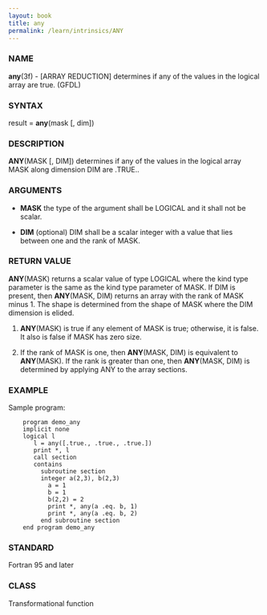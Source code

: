 ```yaml
---
layout: book
title: any
permalink: /learn/intrinsics/ANY
---
```

### NAME

__any__(3f) - \[ARRAY REDUCTION\] determines if any of the values in the logical array are true.
(GFDL)

### SYNTAX

result = __any__(mask \[, dim\])

### DESCRIPTION

__ANY__(MASK \[, DIM\]) determines if any of the values in the logical
array MASK along dimension DIM are .TRUE..

### ARGUMENTS

  - __MASK__
    the type of the argument shall be LOGICAL and it shall not be
    scalar.

  - __DIM__
    (optional) DIM shall be a scalar integer with a value that lies
    between one and the rank of MASK.

### RETURN VALUE

__ANY__(MASK) returns a scalar value of type LOGICAL where the kind type
parameter is the same as the kind type parameter of MASK. If DIM is
present, then __ANY__(MASK, DIM) returns an array with the rank of MASK
minus 1. The shape is determined from the shape of MASK where the DIM
dimension is elided.

1.  __ANY__(MASK) is true if any element of MASK is true; otherwise, it
    is false. It also is false if MASK has zero size.

2.  If the rank of MASK is one, then __ANY__(MASK, DIM) is equivalent to
    __ANY__(MASK). If the rank is greater than one, then __ANY__(MASK,
    DIM) is determined by applying ANY to the array sections.

### EXAMPLE

Sample program:

```
    program demo_any
    implicit none
    logical l
       l = any([.true., .true., .true.])
       print *, l
       call section
       contains
         subroutine section
         integer a(2,3), b(2,3)
           a = 1
           b = 1
           b(2,2) = 2
           print *, any(a .eq. b, 1)
           print *, any(a .eq. b, 2)
         end subroutine section
    end program demo_any
```

### STANDARD

Fortran 95 and later

### CLASS

Transformational function
